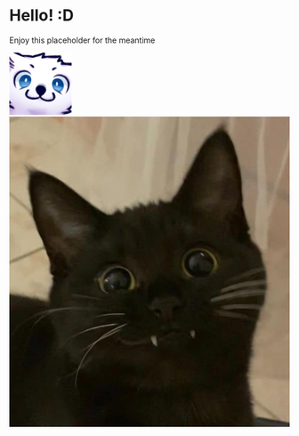 # Hello! :D

Enjoy this placeholder for the meantime

![Lil fuzzy mascot](images/lil-dingus.png)
![Happy kitty](images/happy_cat.jpg)
